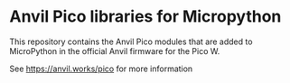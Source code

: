 # Anvil Pico libraries for Micropython

This repository contains the Anvil Pico modules that are added to MicroPython in the official Anvil firmware for the Pico W.

See https://anvil.works/pico for more information